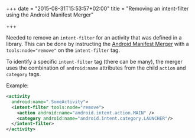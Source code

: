 +++
date = "2015-08-31T15:53:57+02:00"
title = "Removing an intent-filter using the Android Manifest Merger"

+++

Needed to remove an `intent-filter` for an activity that was defined in a library. This can be done by instructing the [Android Manifest Merger](http://tools.android.com/tech-docs/new-build-system/user-guide/manifest-merger) with a `tools:node="remove"` on the `intent-filter` tag.

To identify a specific `intent-filter` tag (there can be many), the merger uses the combination of `android:name` attributes from the child `action` and `category` tags.

Example:
```xml
<activity
  android:name=".SomeActivity">
  <intent-filter tools:node="remove">
    <action android:name="android.intent.action.MAIN" />
    <category android:name="android.intent.category.LAUNCHER"/>
  </intent-filter>
</activity>
```
